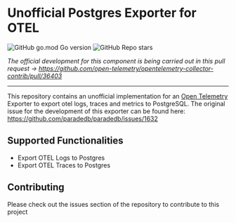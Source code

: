 # Unofficial Postgres Exporter for OTEL

![GitHub go.mod Go version](https://img.shields.io/github/go-mod/go-version/clarencebishop/postgresexporter)
![GitHub Repo stars](https://img.shields.io/github/stars/clarencebishop/postgresexporter)

*The official development for this component is being carried out in this pull request -> https://github.com/open-telemetry/opentelemetry-collector-contrib/pull/36403*
<hr/>

This repository contains an unofficial implementation for an <a href="https://opentelemetry.io/">Open Telemetry</a> Exporter to export otel logs, traces and metrics to PostgreSQL.
The original issue for the development of this exporter can be found here: https://github.com/paradedb/paradedb/issues/1632

## Supported Functionalities

 - Export OTEL Logs to Postgres
 - Export OTEL Traces to Postgres

## Contributing
Please check out the issues section of the repository to contribute to this project
